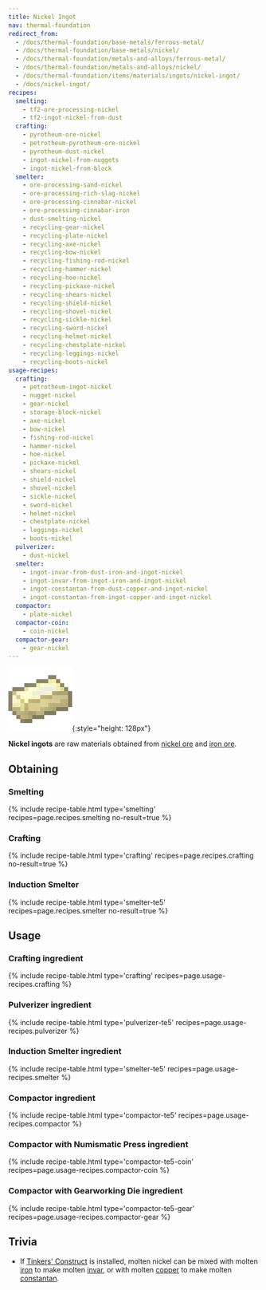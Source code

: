 ```yaml
---
title: Nickel Ingot
nav: thermal-foundation
redirect_from:
  - /docs/thermal-foundation/base-metals/ferrous-metal/
  - /docs/thermal-foundation/base-metals/nickel/
  - /docs/thermal-foundation/metals-and-alloys/ferrous-metal/
  - /docs/thermal-foundation/metals-and-alloys/nickel/
  - /docs/thermal-foundation/items/materials/ingots/nickel-ingot/
  - /docs/nickel-ingot/
recipes:
  smelting:
    - tf2-ore-processing-nickel
    - tf2-ingot-nickel-from-dust
  crafting:
    - pyrotheum-ore-nickel
    - petrotheum-pyrotheum-ore-nickel
    - pyrotheum-dust-nickel
    - ingot-nickel-from-nuggets
    - ingot-nickel-from-block
  smelter:
    - ore-processing-sand-nickel
    - ore-processing-rich-slag-nickel
    - ore-processing-cinnabar-nickel
    - ore-processing-cinnabar-iron
    - dust-smelting-nickel
    - recycling-gear-nickel
    - recycling-plate-nickel
    - recycling-axe-nickel
    - recycling-bow-nickel
    - recycling-fishing-rod-nickel
    - recycling-hammer-nickel
    - recycling-hoe-nickel
    - recycling-pickaxe-nickel
    - recycling-shears-nickel
    - recycling-shield-nickel
    - recycling-shovel-nickel
    - recycling-sickle-nickel
    - recycling-sword-nickel
    - recycling-helmet-nickel
    - recycling-chestplate-nickel
    - recycling-leggings-nickel
    - recycling-boots-nickel
usage-recipes:
  crafting:
    - petrotheum-ingot-nickel
    - nugget-nickel
    - gear-nickel
    - storage-block-nickel
    - axe-nickel
    - bow-nickel
    - fishing-rod-nickel
    - hammer-nickel
    - hoe-nickel
    - pickaxe-nickel
    - shears-nickel
    - shield-nickel
    - shovel-nickel
    - sickle-nickel
    - sword-nickel
    - helmet-nickel
    - chestplate-nickel
    - leggings-nickel
    - boots-nickel
  pulverizer:
    - dust-nickel
  smelter:
    - ingot-invar-from-dust-iron-and-ingot-nickel
    - ingot-invar-from-ingot-iron-and-ingot-nickel
    - ingot-constantan-from-dust-copper-and-ingot-nickel
    - ingot-constantan-from-ingot-copper-and-ingot-nickel
  compactor:
    - plate-nickel
  compactor-coin:
    - coin-nickel
  compactor-gear:
    - gear-nickel
---
```


![Nickel ingot](/assets/images/thermal-foundation/ingot-nickel.png){:style="height: 128px"}


**Nickel ingots** are raw materials obtained from [nickel
ore](/docs/thermal-foundation/nickel-ore/) and [iron
ore](https://minecraft.gamepedia.com/Iron_Ore).


Obtaining
---------

### Smelting
{% include recipe-table.html type='smelting' recipes=page.recipes.smelting no-result=true %}

### Crafting
{% include recipe-table.html type='crafting' recipes=page.recipes.crafting no-result=true %}

### Induction Smelter
{% include recipe-table.html type='smelter-te5' recipes=page.recipes.smelter no-result=true %}


Usage
-----

### Crafting ingredient
{% include recipe-table.html type='crafting' recipes=page.usage-recipes.crafting %}

### Pulverizer ingredient
{% include recipe-table.html type='pulverizer-te5' recipes=page.usage-recipes.pulverizer %}

### Induction Smelter ingredient
{% include recipe-table.html type='smelter-te5' recipes=page.usage-recipes.smelter %}

### Compactor ingredient
{% include recipe-table.html type='compactor-te5' recipes=page.usage-recipes.compactor %}

### Compactor with Numismatic Press ingredient
{% include recipe-table.html type='compactor-te5-coin' recipes=page.usage-recipes.compactor-coin %}

### Compactor with Gearworking Die ingredient
{% include recipe-table.html type='compactor-te5-gear' recipes=page.usage-recipes.compactor-gear %}


Trivia
------

* If [Tinkers'
  Construct](https://minecraft.curseforge.com/projects/tinkers-construct) is
  installed, molten nickel can be mixed with molten
  [iron](https://minecraft.gamepedia.com/Iron_Ingot) to make molten
  [invar](/docs/thermal-foundation/invar-ingot/), or with molten [copper](/docs/thermal-foundation/copper-ingot/) to
  make molten [constantan](/docs/thermal-foundation/constantan-ingot/).
